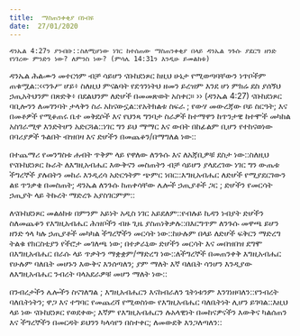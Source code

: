 ```yaml
---
title:  ማስጠንቀቂያ በነብዩ
date:  27/01/2020
---
```


`ዳንኤል 4:27ን ያንብቡ::ስለሚሆነው ነገር ከተሰጠው ማስጠንቀቂያ በላይ ዳንኤል ንጉሱ ያደርግ ዘንድ የነገረው ምንድን ነው? ለምንስ ነው? (ምሳሌ 14:31ን እንዲሁ ይመልከቱ)`

ዳንኤል ሕልሙን መተርጎም ብቻ ሳይሆን ናቡከደነጾር ከዚህ ሁኔታ የሚወጣባቸውን ነጥቦችም ጠቁሟል::‹‹ንጉሥ ሆይ፥ ስለዚህ ምናልባት የደኅንነትህ ዘመን ይረዝም እንደ ሆነ ምክሬ ደስ ያሰኝህ ኃጢአትህንም በጽድቅ፥ በደልህንም ለድሆች በመመጽወት አስቀር። ›› (ዳንኤል 4:27) ናቡከደነጾር ባቢሎንን ለመገንባት ታላቅን ስራ አከናውኗል::የአትክልቱ ስፍራ ; የውሃ መውረጃው ቦይ ስርዓት; እና በመቶዎች የሚቆጠሩ ቤተ መቅደሶች እና የህንጻ ግንባታ ስራዎች ከተማዋን ከጥንታዊ ከተሞች መካከል አስገራሚዋ እንድትሆን አድርጓል::ነገር ግን ይህ ማማር እና ውበት በከፊልም ቢሆን የተከናወነው በባሪያዎች ጉልበት ብዝበዛ እና ድሆችን በመጨቆን/በማግለል ነው::

በተጨማሪ የመንግስቱ ሐብት ጥቅም ላይ የዋለው ለንጉሱ እና ለአጃቢዎቹ ደስታ ነው::ስለዚህ የናቡከደነጾር ኩራት ለእግዚአብሔር እውቅናን መስጠትን ብቻ ሳይሆን ያላደረገው ነገር ግን ውጤቱ ችግረኞች ያሉበትን መከራ እንዲረሳ አድርጎትም ጭምር ነበር::እግዚአብሔር ለድሆች የሚያደርገውን ልዩ ጥንቃቄ በመስጠት; ዳንኤል ለንጉሱ ከጠቀሳቸው ሌሎች ኃጢያቶች ጋር ; ድሆችን የመርሳት ኃጢያት ላይ ትኩረት ማድረጉ አያስገርምም::

ለናቡከደነጾር መልዕክቱ በምንም አይነት አዲስ ነገር አይደለም::የብሉይ ኪዳን ነብያት ድሆችን ስለመጨቆን የእግዚአብሔር ሕዝቦችን ብዙ ጊዜ ያስጠነቅቃሉ::በእርግጥም ለንጉሱ መዋጫ ይሆን ዘንድ ጎላ ካሉ ኃጢያቶች መካካል ችግረኞችን መርሳት ነው::ከሁሉም በላይ ለድሆች ፍቅርን ማድረግ ትልቁ የክርስቲያን የችሮታ መገለጫ ነው; በተቃራኒው ድሆችን መርሳት እና መበዝበዝ ደግሞ በእግዚአብሔር በራሱ ላይ ጥቃትን ማቋቋም/ማድረግ ነው::ለችግረኞች በመጠንቀቅ እግዚአብሔር የሁሉም ባለቤት መሆኑን እውቅና እንሰጣለን; ያም ማለት እኛ ባለቤት ሳንሆን እንዲያው ለእግዚአብሔር ንብረት ባላአደራዎቹ መሆን ማለት ነው::

በንብረታችን ሌሎችን ስናገለግል ; እግዚአብሔርን እናከብራለን ጌትነቱንም እንገነዘባለን::የንብረት ባለቤትነትን; ዋጋ እና ተግባር የመጨረሻ የሚወስነው የእግዚአብሔር ባለቤትነት ሊሆን ይገባል::እዚህ ላይ ነው ናቡከደነጾር የወደቀው; እኛም የእግዚአብሔርን ሉአላዊነት በመከናዎናችን እውቅና ካልሰጠን እና ችግረኞችን በመርዳት ይህንን ካላሳየን በስተቀር; ለመውደቅ እንጋለጣለን::